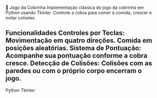 🐍 Jogo da Cobrinha
Implementação clássica do jogo da cobrinha em Python usando Tkinter. 
Controle a cobra para comer a comida, crescer e evitar colisões.

Funcionalidades
Controles por Teclas: Movimentação em quatro direções.
Comida em posições aleatórias.
Sistema de Pontuação: Acompanhe sua pontuação conforme a cobra cresce.
Detecção de Colisões: Colisões com as paredes ou com o próprio corpo encerram o jogo.
---------------
Python
Tkinter
